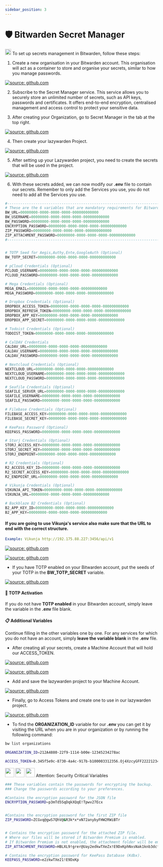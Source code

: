 ```yaml
---
sidebar_position: 3
---
```


# 🛡️ Bitwarden Secret Manager

<div style={{ display: 'inline-flex', alignItems: 'center' }}>
  <img src="https://raw.githubusercontent.com/querylab/svg/main/toolbox1.gif" width="20" style={{ verticalAlign: 'middle', marginRight: '10px' }} /> 
  <span style={{ fontWeight: 'bold', color: '#FFFFF' }}>To set up secrets management in Bitwarden, follow these steps: </span>
</div>


1) Create a new organisation in your Bitwarden account. This organisation will act as a container to store and organise your secrets, similar to how you manage passwords.

<a href="https://raw.githubusercontent.com/querylab/svg/refs/heads/main/secret_1.png"><img src="https://raw.githubusercontent.com/querylab/svg/refs/heads/main/secret_1.png" title="source: github.com" /></a>

2) Subscribe to the Secret Manager service. This service allows you to securely store an unlimited number of secrets, such as API keys, passwords and certificates. It offers end-to-end encryption, centralised management and access control to protect your sensitive data.

3) After creating your Organization, go to Secret Manager in the tab at the top right.

<a href="https://raw.githubusercontent.com/querylab/svg/refs/heads/main/secret_2.png"><img src="https://raw.githubusercontent.com/querylab/svg/refs/heads/main/secret_2.png" title="source: github.com" /></a>

4) Then create your lazywarden Project.

<a href="https://raw.githubusercontent.com/querylab/svg/refs/heads/main/secret_3.png"><img src="https://raw.githubusercontent.com/querylab/svg/refs/heads/main/secret_3.png" title="source: github.com" /></a>

5) After setting up your Lazywarden project, you need to create the secrets that will be used in the project.


<a href="https://raw.githubusercontent.com/querylab/svg/refs/heads/main/secret_4.png"><img src="https://raw.githubusercontent.com/querylab/svg/refs/heads/main/secret_4.png" title="source: github.com" /></a>

6) With these secrets added, we can now modify our **.env** file to contain our secrets.  Remember to only add the Services you use, you do not need to add all the Services you use. 

``` PYTHON
#---------------------------------------------------------------------------------------
# These are the 6 variables that are mandatory requirements for Bitwarden Secret Manager
BW_URL=00000000-0000-0000-0000-000000000000
BW_USERNAME=00000000-0000-0000-0000-000000000000
BW_PASSWORD=00000000-0000-0000-0000-000000000000
ENCRYPTION_PASSWORD=00000000-0000-0000-0000-000000000000
ZIP_PASSWORD=00000000-0000-0000-0000-000000000000
ZIP_ATTACHMENT_PASSWORD=00000000-0000-0000-0000-000000000000
#---------------------------------------------------------------------------------------


# TOTP Seed for Aegis,Authy,Ente,GoogleAuth (Optional)
BW_TOTP_SECRET=00000000-0000-0000-0000-000000000000

# pCloud Credentials (Optional)
PCLOUD_USERNAME=00000000-0000-0000-0000-000000000000
PCLOUD_PASSWORD=00000000-0000-0000-0000-000000000000

# Mega Credentials (Optional)
MEGA_EMAIL=00000000-0000-0000-0000-000000000000
MEGA_PASSWORD=00000000-0000-0000-0000-000000000000

# Dropbox Credentials (Optional)
DROPBOX_ACCESS_TOKEN=00000000-0000-0000-0000-000000000000
DROPBOX_REFRESH_TOKEN=00000000-0000-0000-0000-000000000000
DROPBOX_APP_KEY=00000000-0000-0000-0000-000000000000
DROPBOX_APP_SECRET=00000000-0000-0000-0000-000000000000

# Todoist Credentials (Optional)
TODOIST_TOKEN=00000000-0000-0000-0000-000000000000

# CalDAV Credentials
CALDAV_URL=00000000-0000-0000-0000-000000000000
CALDAV_USERNAME=00000000-0000-0000-0000-000000000000
CALDAV_PASSWORD=00000000-0000-0000-0000-000000000000

# Nextcloud Credentials (Optional)
NEXTCLOUD_URL=00000000-0000-0000-0000-000000000000
NEXTCLOUD_USERNAME=00000000-0000-0000-0000-000000000000
NEXTCLOUD_PASSWORD=00000000-0000-0000-0000-000000000000

# Seafile Credentials (Optional)
SEAFILE_SERVER_URL=00000000-0000-0000-0000-000000000000
SEAFILE_USERNAME=00000000-0000-0000-0000-000000000000
SEAFILE_PASSWORD=00000000-0000-0000-0000-000000000000

# Filebase Credentials (Optional)
FILEBASE_ACCESS_KEY=00000000-0000-0000-0000-000000000000
FILEBASE_SECRET_KEY=00000000-0000-0000-0000-000000000000

# KeePass Password (Optional)
KEEPASS_PASSWORD=00000000-0000-0000-0000-000000000000

# Storj Credentials (Optional)
STORJ_ACCESS_KEY=00000000-0000-0000-0000-000000000000
STORJ_SECRET_KEY=00000000-0000-0000-0000-000000000000
STORJ_ENDPOINT=00000000-0000-0000-0000-000000000000

# R2 Credentials (Optional)
R2_ACCESS_KEY_ID=00000000-0000-0000-0000-000000000000
R2_SECRET_ACCESS_KEY=00000000-0000-0000-0000-000000000000
R2_ENDPOINT_URL=00000000-0000-0000-0000-000000000000

# Vikunja Credentials (Optional)
VIKUNJA_API_TOKEN=00000000-0000-0000-0000-000000000000
VIKUNJA_URL=00000000-0000-0000-0000-000000000000

# Backblaze B2 Credentials (Optional)
B2_APP_KEY_ID=00000000-0000-0000-0000-000000000000
B2_APP_KEY=00000000-0000-0000-0000-000000000000

```

#### If you are going to use Vikunja's service also make sure that the URL to end with the correct structure. 

```YAML
Example: Vikunja http://192.175.88.227:3456/api/v1
```


<a href="https://raw.githubusercontent.com/querylab/svg/refs/heads/main/secret_5.png"><img src="https://raw.githubusercontent.com/querylab/svg/refs/heads/main/secret_5.png" title="source: github.com" /></a>

<a href="https://raw.githubusercontent.com/querylab/svg/refs/heads/main/secret_6.png"><img src="https://raw.githubusercontent.com/querylab/svg/refs/heads/main/secret_6.png" title="source: github.com" /></a>

- If you have TOTP enabled on your Bitwarden account, put the seeds of your TOTP in the **BW_TOTP_SECRET** variable.

<a href="https://raw.githubusercontent.com/querylab/svg/refs/heads/main/secret_7.png"><img src="https://raw.githubusercontent.com/querylab/svg/refs/heads/main/secret_7.png" title="source: github.com" /></a>


#### 🔐 TOTP Activation
If you do not have **TOTP enabled** in your Bitwarden account, simply leave the variable in the **.env** file blank.

#### 📋 Additional Variables
Continue filling in the other variables one by one. For any services for which you do not have an account, simply **leave the variable blank** in the **.env** file. 


- After creating all your secrets, create a Machine Account that will hold our ACCESS_TOKEN.


<a href="https://raw.githubusercontent.com/querylab/svg/refs/heads/main/secret_11.png"><img src="https://raw.githubusercontent.com/querylab/svg/refs/heads/main/secret_11.png" title="source: github.com" /></a>

<a href="https://raw.githubusercontent.com/querylab/svg/refs/heads/main/secret_12.png"><img src="https://raw.githubusercontent.com/querylab/svg/refs/heads/main/secret_12.png" title="source: github.com" /></a>

- Add and save the lazywarden project to your Machine Account.

<a href="https://raw.githubusercontent.com/querylab/svg/refs/heads/main/secret_13.png"><img src="https://raw.githubusercontent.com/querylab/svg/refs/heads/main/secret_13.png" title="source: github.com" /></a>



- Finally, go to Access Tokens and create one to use in our lazywarden project.

<a href="https://raw.githubusercontent.com/querylab/svg/refs/heads/main/secret_14.png"><img src="https://raw.githubusercontent.com/querylab/svg/refs/heads/main/secret_14.png" title="source: github.com" /></a>


- To find the **ORGANIZATION_ID** variable for our **.env** you can get it by visiting the URL when you are in your organization or by running the following command:

``` BASH
bw list organizations
```

``` BASH
ORGANIZATION_ID=212A4880-22f9-1114-b00e-12345234278ac

ACCESS_TOKEN=0.345f5e9c-8730-4a4c-917b-b100003312356.Oj4XzcyGFF222212345kwzV:e5mC4d1111111128/3EQ==
```

<div style={{ display: 'inline-flex', alignItems: 'center', marginBottom: '20px' }}>
  <img src="https://raw.githubusercontent.com/querylab/svg/main/alert1.gif" width="30" style={{ marginRight: '10px' }} />
  <img src="https://raw.githubusercontent.com/querylab/svg/main/pad2.gif" width="30" style={{ marginRight: '10px' }} />
  <img src="https://raw.githubusercontent.com/querylab/svg/main/key2.gif" width="30" style={{ marginRight: '10px' }} />
  <span style={{ fontSize: '23px', fontWeight: 'bold', color: '#FFFFF' }}>Attention: Security Critical Variables</span>
</div>

``` BASH
### These variables contain the passwords for encrypting the backup.
### Change the passwords according to your preferences.

#Contains the encryption password for the JSON file
ENCRYPTION_PASSWORD=p3mTd5SqDqkXQqE!Tpwv27Ecx  


#Contains the encryption password for the first ZIP file
ZIP_PASSWORD=ZCGvq@gwS7QhV@&R3k*x*xN72anybyFHW2RWiBTr  


# Contains the encryption password for the attached ZIP file.
# Where our files will be stored if Bitwarden Premium is enabled.
# If Bitwarden Premium is not enabled, the attachment folder will be empty.
ZIP_ATTACHMENT_PASSWORD=HBLXL9!grer@Uay2edkwTXeZx!E9DxKphNxsNak1knb3dcfx2o   

# Contains the encryption password for KeePass Database (Kdbx).
KEEPASS_PASSWORD=e2zkwTXe21!E9DxKp


```
